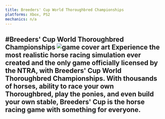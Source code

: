 ```yaml
---
title: Breeders' Cup World Thoroughbred Championships
platforms: Xbox, PS2
mechanics: n/a
---
```

#Breeders' Cup World Thoroughbred Championships
![game cover art](//images.igdb.com/igdb/image/upload/t_thumb/ozyje5tkhrvj6cipbt9y.jpg "Logo Title Text 1")
Experience the most realistic horse racing simulation ever created and the only game officially licensed by the NTRA, with Breeders' Cup World Thoroughbred Championships. With thousands of horses, ability to race your own Thoroughbred, play the ponies, and even build your own stable, Breeders' Cup is the horse racing game with something for everyone.
-

